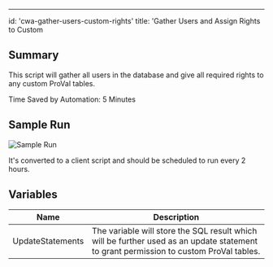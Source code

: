 ---
id: 'cwa-gather-users-custom-rights'
title: 'Gather Users and Assign Rights to Custom
## Summary

This script will gather all users in the database and give all required rights to any custom ProVal tables.

Time Saved by Automation: 5 Minutes

## Sample Run

![Sample Run](5078775/docs/8056027/images/17555446)

It's converted to a client script and should be scheduled to run every 2 hours.

## Variables

| Name             | Description                                                                                                         |
|------------------|---------------------------------------------------------------------------------------------------------------------|
| UpdateStatements  | The variable will store the SQL result which will be further used as an update statement to grant permission to custom ProVal tables. |

